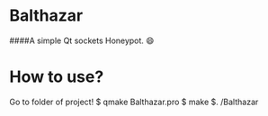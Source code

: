 # Balthazar
####A simple Qt sockets Honeypot. :smile:

# How to use?
Go to folder of project!
$ qmake Balthazar.pro
$ make
$. /Balthazar
